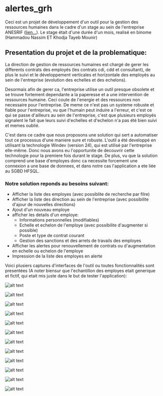# alertes_grh
Ceci est un projet de développement d'un outil pour la gestion des ressources humaines dans le cadre d'un stage au sein de l'entreprise ANESRIF ([lien...](https://www.anesrif.dz/index.php/fr/)). Le stage était d'une durée d'un mois, realisé en binome (Hammadou Nassim ET Khodja Tayeb Mounir)

## Presentation du projet et de la problematique:

La direction de gestion de ressources humaines est chargé de gerer les differents contrats des employés (les contrats cdi, cdd et consultant), de plus le suivi et le développement verticales et horizontale des employés au sein de l'entreprise (evolution des echelles et des echelons).

Desormais afin de gerer ca, l'entreprise utilise un outil presque obsolete et se trouve fortement dependante a la paperesse et a une intervention de ressources humaine. Ceci coute de l'energie et des ressources non necessaire pour l'entreprise. De meme ce n'est pas un systeme robuste et fiable pour l'entreprise, vu que l'humain peut induire a l'erreur, et c'est ce qui se passe d'ailleurs au sein de l'entreprise, c'est que plusieurs employés signalent le fait que leurs suivi d'echelles et d'echelon n'a pas été bien suivi et memes oublié.

C'est dans ce cadre que nous proposons une solution qui sert a automatiser tout ce processus d'une maniere sure et robuste. 
L'outil a été developpé en utilisant la technologie Windev (version 24), qui est utilisé par l'entreprise elle-même. Donc nous avons eu l'opportunite de decouvrir cette technologie pour la premiere fois durant le stage. De plus, vu que la solution comprend une base d'employes donc ca necessite forcement une connexion a une base de donnees, et dans notre cas l'application a ete liée au SGBD HFSQL.

### Notre solution reponds au besoins suivant:
- Afficher la liste des employes (avec possiblite de recherche par filre)
- Afficher la liste des direction au sein de l'entreprise (avec possibilite d'ajour de nouvelles directions)
- Ajout d'un nouveau employe
- afficher les details d'un employe:
  * Informations personnelles (modifiables)
  * Echelle et echelon de l'employe (avec possibilite d'augmenter si possible)
  * Poste et type de contrat courant 
  * Gestion des sanctions et des arrets de travails des employes
- Afficher les alertes pour renouvellement de contrats ou d'augmentation en echelle ou echelon de l'employe
- Impression de la liste des employes en alerte

Voici plusiers captures d'interfaces de l'outil ou toutes fonctionnalités sont presentées (A noter biensur que l'echantillon des employes etait generique et fictif, qui etait mis juste dans le but de tester l'application):

![alt text](https://github.com/nassim199/alertes_grh/blob/main/caputres_interface/accueil.PNG?raw=true) 

![alt text](https://github.com/nassim199/alertes_grh/blob/main/caputres_interface/ajouter_employe.PNG?raw=true)

![alt text](https://github.com/nassim199/alertes_grh/blob/main/caputres_interface/alertes.PNG?raw=true)

![alt text](https://github.com/nassim199/alertes_grh/blob/main/caputres_interface/imprimer.PNG?raw=true)

![alt text](https://github.com/nassim199/alertes_grh/blob/main/caputres_interface/modifier.PNG?raw=true)

![alt text](https://github.com/nassim199/alertes_grh/blob/main/caputres_interface/modifier2.PNG?raw=true)

![alt text](https://github.com/nassim199/alertes_grh/blob/main/caputres_interface/modifier3.PNG?raw=true)

![alt text](https://github.com/nassim199/alertes_grh/blob/main/caputres_interface/sanction.PNG?raw=true)

![alt text](https://github.com/nassim199/alertes_grh/blob/main/caputres_interface/sanction2.PNG?raw=true)

![alt text](https://github.com/nassim199/alertes_grh/blob/main/caputres_interface/sanction3.PNG?raw=true)

![alt text](https://github.com/nassim199/alertes_grh/blob/main/caputres_interface/cessation.PNG?raw=true)

![alt text](https://github.com/nassim199/alertes_grh/blob/main/caputres_interface/cessation2.PNG?raw=true)
